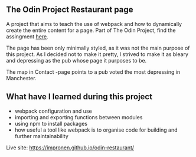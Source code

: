 ## The Odin Project Restaurant page

A project that aims to teach the use of webpack and how to dynamically create the entire content for a page. Part of The Odin Project, find the assingment [here](https://www.theodinproject.com/lessons/node-path-javascript-restaurant-page).

The page has been only minimally styled, as it was not the main purpose of this project. As I decided not to make it pretty, I strived to make it as bleary and depressing as the pub whose page it purposes to be.

The map in Contact -page points to a pub voted the most depressing in Manchester.

## What have I learned during this project

- webpack configuration and use
- importing and exporting functions between modules
- using npm to install packages
- how useful a tool like webpack is to organise code for building and further maintainability

Live site:
https://impronen.github.io/odin-restaurant/
